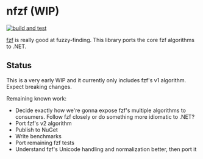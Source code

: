 # nfzf (WIP)

[![build and test](https://github.com/rgwood/nfzf/actions/workflows/build-and-test.yml/badge.svg)](https://github.com/rgwood/nfzf/actions/workflows/build-and-test.yml)

[fzf](https://github.com/junegunn/fzf) is really good at fuzzy-finding. This library ports the core fzf algorithms to .NET.

## Status

This is a very early WIP and it currently only includes fzf's v1 algorithm. Expect breaking changes.

Remaining known work:

- Decide exactly how we're gonna expose fzf's multiple algorithms to consumers. Follow fzf closely or do something more idiomatic to .NET?
- Port fzf's v2 algorithm
- Publish to NuGet
- Write benchmarks
- Port remaining fzf tests
- Understand fzf's Unicode handling and normalization better, then port it
